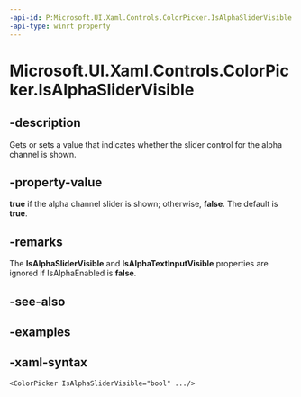 ```yaml
---
-api-id: P:Microsoft.UI.Xaml.Controls.ColorPicker.IsAlphaSliderVisible
-api-type: winrt property
---
```

<!-- Property syntax.
public bool IsAlphaSliderVisible { get;  set; }
-->

# Microsoft.UI.Xaml.Controls.ColorPicker.IsAlphaSliderVisible


## -description

Gets or sets a value that indicates whether the slider control for the alpha channel is shown.


## -property-value

**true** if the alpha channel slider is shown; otherwise, **false**. The default is **true**.


## -remarks

The **IsAlphaSliderVisible** and **IsAlphaTextInputVisible** properties are ignored if IsAlphaEnabled is **false**.


## -see-also


## -examples


## -xaml-syntax

```xaml
<ColorPicker IsAlphaSliderVisible="bool" .../>
```


